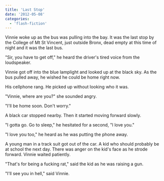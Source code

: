 ```yaml
---
title: 'Last Stop'
date: '2012-05-08'
categories:
  - 'flash-fiction'
---
```


Vinnie woke up as the bus was pulling into the bay. It was the last stop by the
College of Mt St Vincent, just outside Bronx, dead empty at this time of night
and it was the last bus.

"Sir, you have to get off," he heard the driver's tired voice from the
loudspeaker.

Vinnie got off into the blue lamplight and looked up at the black sky. As the
bus pulled away, he wished he could be home right now.

His cellphone rang. He picked up without looking who it was.

"Vinnie, where are you?" she sounded angry.

"I'll be home soon. Don't worry."

A black car stopped nearby. Then it started moving forward slowly.

"I gotta go. Go to sleep," he hesitated for a second, "I love you."

"I love you too," he heard as he was putting the phone away.

A young man in a track suit got out of the car. A kid who should probably be at
school the next day. There was anger on the kid's face as he strode forward.
Vinnie waited patiently.

"That's for being a fucking rat," said the kid as he was raising a gun.

"I'll see you in hell," said Vinnie.
